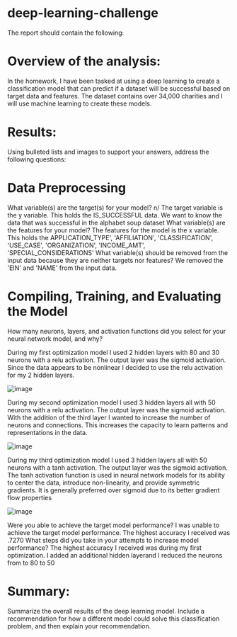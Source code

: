 # deep-learning-challenge

The report should contain the following:

# Overview of the analysis:

In the homework, I have been tasked at using a deep learning to create a classification model that can predict if a dataset will be successful based on target data and features. The dataset contains over 34,000 charities and I will use machine learning to create these models. 

# Results:
Using bulleted lists and images to support your answers, address the following questions:

# Data Preprocessing

What variable(s) are the target(s) for your model? n/
The target variable is the y variable. This holds the IS_SUCCESSFUL data. We want to know the data that was successful in the alphabet soup dataset
What variable(s) are the features for your model? 
The features for the model is the x variable. This holds the APPLICATION_TYPE', 'AFFILIATION', 'CLASSIFICATION',
 'USE_CASE', 'ORGANIZATION', 'INCOME_AMT', 'SPECIAL_CONSIDERATIONS'
What variable(s) should be removed from the input data because they are neither targets nor features? 
We removed the 'EIN' and 'NAME' from the input data.

# Compiling, Training, and Evaluating the Model

How many neurons, layers, and activation functions did you select for your neural network model, and why? 

During my first optimization model I used 2 hidden layers with 80 and 30 neurons with a relu activation. The output layer was the sigmoid activation. Since the data appears to be nonlinear I decided to use the relu activation for my 2 hidden layers.

![image](https://github.com/user-attachments/assets/8d1119c1-68d9-4c01-8b45-db7d92b89767)

During my second optimization model I used 3 hidden layers all with 50 neurons with a relu activation. The output layer was the sigmoid activation. With the addition of the third layer I wanted to increase the number of neurons and connections. This increases the capacity to learn patterns and representations in the data.

![image](https://github.com/user-attachments/assets/c0a83696-39cb-4e3d-8679-da1ff276d157)

During my third optimization model I used 3 hidden layers all with 50 neurons with a tanh activation. The output layer was the sigmoid activation. The tanh activation function is used in neural network models for its ability to center the data, introduce non-linearity, and provide symmetric gradients. It is generally preferred over sigmoid due to its better gradient flow properties

![image](https://github.com/user-attachments/assets/d72a9fbe-8dd6-47fa-a50c-d310c2e3d6ae)


Were you able to achieve the target model performance? 
I was unable to achieve the target model performance. The highest accuracy I received was .7270
What steps did you take in your attempts to increase model performance? 
The highest accuracy I received was during my first optimization. I added an additional hidden layerand I reduced the neurons from to 80 to 50

# Summary: 
Summarize the overall results of the deep learning model. Include a recommendation for how a different model could solve this classification problem, and then explain your recommendation.
